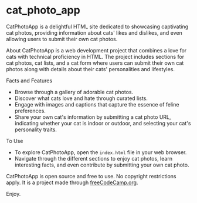 # cat_photo_app
CatPhotoApp is a delightful HTML site dedicated to showcasing captivating cat photos, providing information about cats' likes and dislikes, and even allowing users to submit their own cat photos.

About
CatPhotoApp is a web development project that combines a love for cats with technical proficiency in HTML. The project includes sections for cat photos, cat lists, and a cat form where users can submit their own cat photos along with details about their cats' personalities and lifestyles.

Facts and Features
- Browse through a gallery of adorable cat photos.
- Discover what cats love and hate through curated lists.
- Engage with images and captions that capture the essence of feline preferences.
- Share your own cat's information by submitting a cat photo URL, indicating whether your cat is indoor or outdoor, and selecting your cat's personality traits.

To Use
- To explore CatPhotoApp, open the `index.html` file in your web browser.
- Navigate through the different sections to enjoy cat photos, learn interesting facts, and even contribute by submitting your own cat photo.

CatPhotoApp is open source and free to use. No copyright restrictions apply. It is a project made through [freeCodeCamp.org](https://www.freecodecamp.org).

Enjoy.
